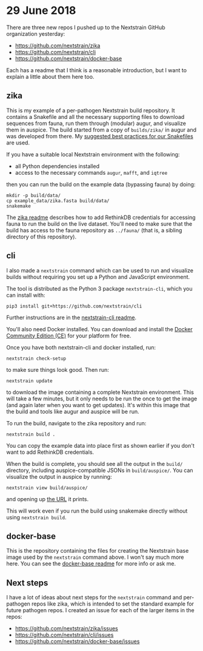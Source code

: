 # 29 June 2018

There are three new repos I pushed up to the Nextstrain GitHub organization
yesterday:

* <https://github.com/nextstrain/zika>
* <https://github.com/nextstrain/cli>
* <https://github.com/nextstrain/docker-base>

Each has a readme that I think is a reasonable introduction, but I want to
explain a little about them here too.


## zika

This is my example of a per-pathogen Nextstrain build repository.  It contains
a Snakefile and all the necessary supporting files to download sequences from
fauna, run them through (modular) augur, and visualize them in auspice.  The
build started from a copy of `builds/zika/` in augur and was developed from
there.  My [suggested best practices for our Snakefiles][bestpractices] are
used.

If you have a suitable local Nextstrain environment with the following:

* all Python dependencies installed
* access to the necessary commands `augur`, `mafft`, and `iqtree`

then you can run the build on the example data (bypassing fauna) by doing:

    mkdir -p build/data/
    cp example_data/zika.fasta build/data/
    snakemake

The [zika readme][] describes how to add RethinkDB credentials for accessing
fauna to run the build on the live dataset.  You'll need to make sure that the
build has access to the fauna repository as `../fauna/` (that is, a sibling
directory of this repository).


## cli

I also made a `nextstrain` command which can be used to run and visualize
builds without requiring you set up a Python and JavaScript environment.

The tool is distributed as the Python 3 package `nextstrain-cli`, which you can
install with:

    pip3 install git+https://github.com/nextstrain/cli

Further instructions are in the [nextstrain-cli readme][].

You'll also need Docker installed.  You can download and install the [Docker
Community Edition (CE)][] for your platform for free.

Once you have both nextstrain-cli and docker installed, run:

    nextstrain check-setup

to make sure things look good.  Then run:

    nextstrain update

to download the image containing a complete Nextstrain environment.  This will
take a few minutes, but it only needs to be run the once to get the image (and
again later when you want to get updates).  It's within this image that the
build and tools like augur and auspice will be run.

To run the build, navigate to the zika repository and run:

    nextstrain build .

You can copy the example data into place first as shown earlier if you don't
want to add RethinkDB credentials.

When the build is complete, you should see all the output in the `build/`
directory, including auspice-compatible JSONs in `build/auspice/`.  You can
visualize the output in auspice by running:

    nextstrain view build/auspice/

and opening up [the URL](http://localhost:4000/zika) it prints.

This will work even if you run the build using snakemake directly without using
`nextstrain build`.


## docker-base

This is the repository containing the files for creating the Nextstrain base
image used by the `nextstrain` command above.  I won't say much more here.  You
can see the [docker-base readme][] for more info or ask me.


## Next steps

I have a lot of ideas about next steps for the `nextstrain` command and
per-pathogen repos like zika, which is intended to set the standard example for
future pathogen repos.  I created an issue for each of the larger items in the
repos:

* <https://github.com/nextstrain/zika/issues>
* <https://github.com/nextstrain/cli/issues>
* <https://github.com/nextstrain/docker-base/issues>


[bestpractices]: https://gist.github.com/tsibley/0e760b9f7d7955fc9d48ad87728a8af4
[zika readme]: https://github.com/nextstrain/zika/blob/master/README.md
[nextstrain-cli readme]: https://github.com/nextstrain/nextstrain-cli/blob/master/README.md
[docker-base readme]: https://github.com/nextstrain/docker-base/blob/master/README.md
[Docker Community Edition (CE)]: https://www.docker.com/community-edition#download
